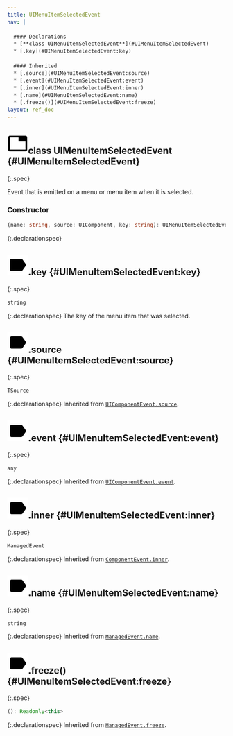 ```yaml
---
title: UIMenuItemSelectedEvent
nav: |

  #### Declarations
  * [**class UIMenuItemSelectedEvent**](#UIMenuItemSelectedEvent)
  * [.key](#UIMenuItemSelectedEvent:key)

  #### Inherited
  * [.source](#UIMenuItemSelectedEvent:source)
  * [.event](#UIMenuItemSelectedEvent:event)
  * [.inner](#UIMenuItemSelectedEvent:inner)
  * [.name](#UIMenuItemSelectedEvent:name)
  * [.freeze()](#UIMenuItemSelectedEvent:freeze)
layout: ref_doc
---
```


## ![](/assets/icons/spec-class.svg)class UIMenuItemSelectedEvent {#UIMenuItemSelectedEvent}
{:.spec}

Event that is emitted on a menu or menu item when it is selected.

### Constructor
```typescript
(name: string, source: UIComponent, key: string): UIMenuItemSelectedEvent
```
{:.declarationspec}



## ![](/assets/icons/spec-property.svg).key {#UIMenuItemSelectedEvent:key}
{:.spec}

```typescript
string
```
{:.declarationspec}
The key of the menu item that was selected.



## ![](/assets/icons/spec-property.svg).source {#UIMenuItemSelectedEvent:source}
{:.spec}

```typescript
TSource
```
{:.declarationspec}
Inherited from [`UIComponentEvent.source`](./UIComponentEvent#UIComponentEvent:source).



## ![](/assets/icons/spec-property.svg).event {#UIMenuItemSelectedEvent:event}
{:.spec}

```typescript
any
```
{:.declarationspec}
Inherited from [`UIComponentEvent.event`](./UIComponentEvent#UIComponentEvent:event).



## ![](/assets/icons/spec-property.svg).inner {#UIMenuItemSelectedEvent:inner}
{:.spec}

```typescript
ManagedEvent
```
{:.declarationspec}
Inherited from [`ComponentEvent.inner`](./ComponentEvent#ComponentEvent:inner).



## ![](/assets/icons/spec-property.svg).name {#UIMenuItemSelectedEvent:name}
{:.spec}

```typescript
string
```
{:.declarationspec}
Inherited from [`ManagedEvent.name`](./ManagedEvent#ManagedEvent:name).



## ![](/assets/icons/spec-method.svg).freeze() {#UIMenuItemSelectedEvent:freeze}
{:.spec}

```typescript
(): Readonly<this>
```
{:.declarationspec}
Inherited from [`ManagedEvent.freeze`](./ManagedEvent#ManagedEvent:freeze).

